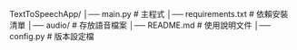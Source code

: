 TextToSpeechApp/
│── main.py         # 主程式
│── requirements.txt # 依賴安裝清單
│── audio/          # 存放語音檔案
│── README.md       # 使用說明文件
│── config.py       # 版本設定檔